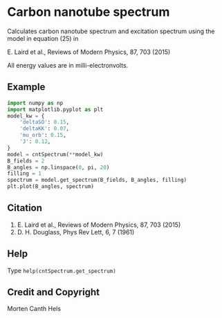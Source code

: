 Carbon nanotube spectrum
========================

Calculates carbon nanotube spectrum and excitation spectrum using the model
in equation (25) in

E. Laird et al., Reviews of Modern Physics, 87, 703 (2015)

All energy values are in milli-electronvolts.

## Example
````python
import numpy as np
import matplotlib.pyplot as plt
model_kw = {
    'deltaSO': 0.15,
    'deltaKK': 0.07,
    'mu_orb': 0.15,
    'J': 0.12,
}
model = cntSpectrum(**model_kw)
B_fields = 2
B_angles = np.linspace(0, pi, 20)
filling = 1
spectrum = model.get_spectrum(B_fields, B_angles, filling)
plt.plot(B_angles, spectrum)
````

## Citation
1. E. Laird et al., Reviews of Modern Physics, 87, 703 (2015)
2. D. H. Douglass, Phys Rev Lett, 6, 7 (1961)

## Help
Type `help(cntSpectrum.get_spectrum)`


## Credit and Copyright
Morten Canth Hels
